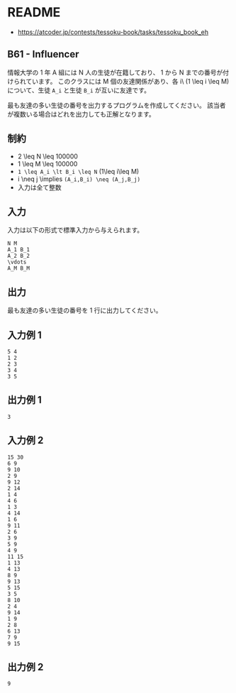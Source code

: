 # README
- <https://atcoder.jp/contests/tessoku-book/tasks/tessoku_book_eh>
## B61 - Influencer
情報大学の 1 年 A 組には N 人の生徒が在籍しており、
1 から N までの番号が付けられています。
このクラスには M 個の友達関係があり、各 i\ (1 \leq i \leq M) について、生徒 `A_i` と生徒 `B_i` が互いに友達です。

最も友達の多い生徒の番号を出力するプログラムを作成してください。
該当者が複数いる場合はどれを出力しても正解となります。
## 制約
* 2 \leq N \leq 100000
* 1 \leq M \leq 100000
* `1 \leq A_i \lt B_i \leq N` (1\leq i\leq M)
* i \neq j \implies `(A_i,B_i) \neq (A_j,B_j)`
* 入力は全て整数
## 入力
入力は以下の形式で標準入力から与えられます。

```
N M
A_1 B_1
A_2 B_2
\vdots
A_M B_M
```
## 出力
最も友達の多い生徒の番号を 1 行に出力してください。
## 入力例 1
```
5 4
1 2
2 3
3 4
3 5
```
## 出力例 1
```
3
```
## 入力例 2
```
15 30
6 9
9 10
2 9
9 12
2 14
1 4
4 6
1 3
4 14
1 6
9 11
2 6
3 9
5 9
4 9
11 15
1 13
4 13
8 9
9 13
5 15
3 5
8 10
2 4
9 14
1 9
2 8
6 13
7 9
9 15
```
## 出力例 2
```
9
```
